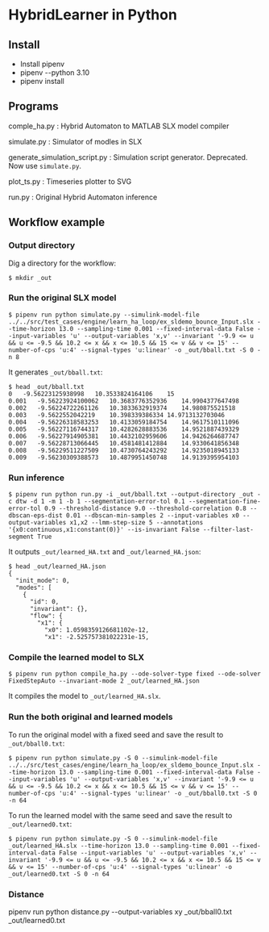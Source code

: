 # HybridLearner in Python

## Install

- Install pipenv
- pipenv --python 3.10
- pipenv install

## Programs

comple_ha.py
:  Hybrid Automaton to MATLAB SLX model compiler

simulate.py
:  Simulator of modles in SLX

generate_simulation_script.py
:  Simulation script generator. Deprecated. Now use `simulate.py`.

plot_ts.py
:  Timeseries plotter to SVG

run.py
:  Original Hybrid Automaton inference

## Workflow example

### Output directory

Dig a directory for the workflow:

```
$ mkdir _out
```

### Run the original SLX model

```
$ pipenv run python simulate.py --simulink-model-file ../../src/test_cases/engine/learn_ha_loop/ex_sldemo_bounce_Input.slx --time-horizon 13.0 --sampling-time 0.001 --fixed-interval-data False --input-variables 'u' --output-variables 'x,v' --invariant '-9.9 <= u && u <= -9.5 && 10.2 <= x && x <= 10.5 && 15 <= v && v <= 15' --number-of-cps 'u:4' --signal-types 'u:linear' -o _out/bball.txt -S 0 -n 8
```

It generates `_out/bball.txt`:

```
$ head _out/bball.txt
0	-9.56223125938998	10.3533824164106	15
0.001	-9.56223924100062	10.3683776352936	14.9904377647498
0.002	-9.56224722261126	10.3833632919374	14.980875521518
0.003	-9.5622552042219	10.398339386334	14.9713132703046
0.004	-9.56226318583253	10.4133059184754	14.9617510111096
0.005	-9.56227116744317	10.4282628883536	14.9521887439329
0.006	-9.56227914905381	10.4432102959606	14.9426264687747
0.007	-9.56228713066445	10.4581481412884	14.9330641856348
0.008	-9.56229511227509	10.4730764243292	14.9235018945133
0.009	-9.56230309388573	10.4879951450748	14.9139395954103
```

### Run inference

```
$ pipenv run python run.py -i _out/bball.txt --output-directory _out -c dtw -d 1 -m 1 -b 1 --segmentation-error-tol 0.1 --segmentation-fine-error-tol 0.9 --threshold-distance 9.0 --threshold-correlation 0.8 --dbscan-eps-dist 0.01 --dbscan-min-samples 2 --input-variables x0 --output-variables x1,x2 --lmm-step-size 5 --annotations '{x0:continuous,x1:constant(0)}' --is-invariant False --filter-last-segment True
```

It outputs `_out/learned_HA.txt` and `_out/learned_HA.json`:

```
$ head _out/learned_HA.json 
{
  "init_mode": 0,
  "modes": [
    {
      "id": 0,
      "invariant": {},
      "flow": {
        "x1": {
          "x0": 1.0598359126681102e-12,
          "x1": -2.525757381022231e-15,
```

### Compile the learned model to SLX

```
$ pipenv run python compile_ha.py --ode-solver-type fixed --ode-solver FixedStepAuto --invariant-mode 2 _out/learned_HA.json
```

It compiles the model to `_out/learned_HA.slx`.


### Run the both original and learned models

To run the original model with a fixed seed and save the result to `_out/bball0.txt`:
```
$ pipenv run python simulate.py -S 0 --simulink-model-file ../../src/test_cases/engine/learn_ha_loop/ex_sldemo_bounce_Input.slx --time-horizon 13.0 --sampling-time 0.001 --fixed-interval-data False --input-variables 'u' --output-variables 'x,v' --invariant '-9.9 <= u && u <= -9.5 && 10.2 <= x && x <= 10.5 && 15 <= v && v <= 15' --number-of-cps 'u:4' --signal-types 'u:linear' -o _out/bball0.txt -S 0 -n 64
```

To run the learned model with the same seed and save the result to `_out/learned0.txt`:
```
$ pipenv run python simulate.py -S 0 --simulink-model-file _out/learned_HA.slx --time-horizon 13.0 --sampling-time 0.001 --fixed-interval-data False --input-variables 'u' --output-variables 'x,v' --invariant '-9.9 <= u && u <= -9.5 && 10.2 <= x && x <= 10.5 && 15 <= v && v <= 15' --number-of-cps 'u:4' --signal-types 'u:linear' -o _out/learned0.txt -S 0 -n 64
```

### Distance

pipenv run python distance.py --output-variables xy _out/bball0.txt _out/learned0.txt